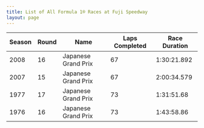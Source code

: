```yaml
---
title: List of All Formula 1® Races at Fuji Speedway
layout: page
---
```



| Season | Round | Name | Laps Completed | Race Duration |
|--|--|--|--|--|
| 2008 | 16 | Japanese Grand Prix | 67 | 1:30:21.892 |
| 2007 | 15 | Japanese Grand Prix | 67 | 2:00:34.579 |
| 1977 | 17 | Japanese Grand Prix | 73 | 1:31:51.68 |
| 1976 | 16 | Japanese Grand Prix | 73 | 1:43:58.86 |


